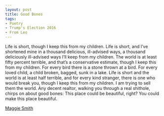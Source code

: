 ```yaml
---
layout: post
title: Good Bones
tags:
- Poetry
- Trump's Election 2016
- From Leo
---
```


Life is short, though I keep this from my children.
Life is short, and I’ve shortened mine
in a thousand delicious, ill-advised ways,
a thousand deliciously ill-advised ways
I’ll keep from my children. The world is at least
fifty percent terrible, and that’s a conservative
estimate, though I keep this from my children.
For every bird there is a stone thrown at a bird.
For every loved child, a child broken, bagged,
sunk in a lake. Life is short and the world
is at least half terrible, and for every kind
stranger, there is one who would break you,
though I keep this from my children. I am trying
to sell them the world. Any decent realtor,
walking you through a real shithole, chirps on
about good bones: This place could be beautiful,
right? You could make this place beautiful.

[Maggie Smith](https://www.poetryfoundation.org/poems-and-poets/poets/detail/maggie-smith)
